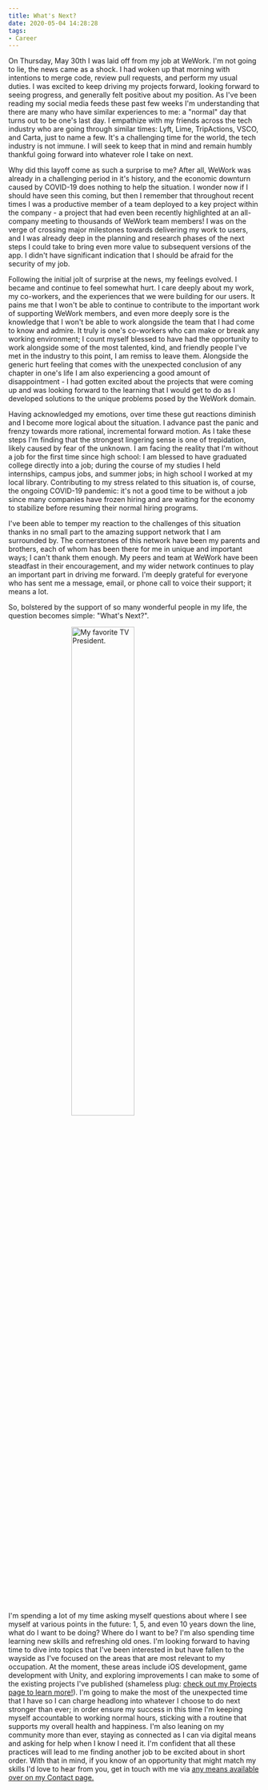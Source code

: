 ```yaml
---
title: What's Next?
date: 2020-05-04 14:28:28
tags: 
- Career
---
```


On Thursday, May 30th I was laid off from my job at WeWork. I'm not going to lie, the news came as a shock. I had woken up that morning with intentions to merge code, review pull requests, and perform my usual duties. I was excited to keep driving my projects forward, looking forward to seeing progress, and generally felt positive about my position. As I've been reading my social media feeds these past few weeks I'm understanding that there are many who have similar experiences to me: a "normal" day that turns out to be one's last day. I empathize with my friends across the tech industry who are going through similar times: Lyft, Lime, TripActions, VSCO, and Carta, just to name a few. It's a challenging time for the world, the tech industry is not immune. I will seek to keep that in mind and remain humbly thankful going forward into whatever role I take on next.

Why did this layoff come as such a surprise to me? After all, WeWork was already in a challenging period in it's history, and the economic downturn caused by COVID-19 does nothing to help the situation. I wonder now if I should have seen this coming, but then I remember that throughout recent times I was a productive member of a team deployed to a key project within the company - a project that had even been recently highlighted at an all-company meeting to thousands of WeWork team members! I was on the verge of crossing major milestones towards delivering my work to users, and I was already deep in the planning and research phases of the next steps I could take to bring even more value to subsequent versions of the app. I didn't have significant indication that I should be afraid for the security of my job.

Following the initial jolt of surprise at the news, my feelings evolved. I became and continue to feel somewhat hurt. I care deeply about my work, my co-workers, and the experiences that we were building for our users. It pains me that I won't be able to continue to contribute to the important work of supporting WeWork members, and even more deeply sore is the knowledge that I won't be able to work alongside the team that I had come to know and admire. It truly is one's co-workers who can make or break any working environment; I count myself blessed to have had the opportunity to work alongside some of the most talented, kind, and friendly people I've met in the industry to this point, I am remiss to leave them. Alongside the generic hurt feeling that comes with the unexpected conclusion of any chapter in one's life I am also experiencing a good amount of disappointment - I had gotten excited about the projects that were coming up and was looking forward to the learning that I would get to do as I developed solutions to the unique problems posed by the WeWork domain.

Having acknowledged my emotions, over time these gut reactions diminish and I become more logical about the situation. I advance past the panic and frenzy towards more rational, incremental forward motion. As I take these steps I'm finding that the strongest lingering sense is one of trepidation, likely caused by fear of the unknown. I am facing the reality that I'm without a job for the first time since high school: I am blessed to have graduated college directly into a job; during the course of my studies I held internships, campus jobs, and summer jobs; in high school I worked at my local library. Contributing to my stress related to this situation is, of course, the ongoing COVID-19 pandemic: it's not a good time to be without a job since many companies have frozen hiring and are waiting for the economy to stabilize before resuming their normal hiring programs.

I've been able to temper my reaction to the challenges of this situation thanks in no small part to the amazing support network that I am surrounded by. The cornerstones of this network have been my parents and brothers, each of whom has been there for me in unique and important ways; I can't thank them enough. My peers and team at WeWork have been steadfast in their encouragement, and my wider network continues to play an important part in driving me forward. I'm deeply grateful for everyone who has sent me a message, email, or phone call to voice their support; it means a lot.

So, bolstered by the support of so many wonderful people in my life, the question becomes simple: "What's Next?". 

<img src="tww_dark.gif" title="My favorite TV President." alt="My favorite TV President." style="
  display: block;
  margin-left: auto;
  margin-right: auto;
  width: 50%;
" />

I'm spending a lot of my time asking myself questions about where I see myself at various points in the future: 1, 5, and even 10 years down the line, what do I want to be doing? Where do I want to be? I'm also spending time learning new skills and refreshing old ones. I'm looking forward to having time to dive into topics that I've been interested in but have fallen to the wayside as I've focused on the areas that are most relevant to my occupation. At the moment, these areas include iOS development, game development with Unity, and exploring improvements I can make to some of the existing projects I've published (shameless plug: [check out my Projects page to learn more!](https://elijahverdoorn.com/projects/)). I'm going to make the most of the unexpected time that I have so I can charge headlong into whatever I choose to do next stronger than ever; in order ensure my success in this time I'm keeping myself accountable to working normal hours, sticking with a routine that supports my overall health and happiness. I'm also leaning on my community more than ever, staying as connected as I can via digital means and asking for help when I know I need it. I'm confident that all these practices will lead to me finding another job to be excited about in short order. With that in mind, if you know of an opportunity that might match my skills I'd love to hear from you, get in touch with me via [any means available over on my Contact page.](https://elijahverdoorn.com/contact)
